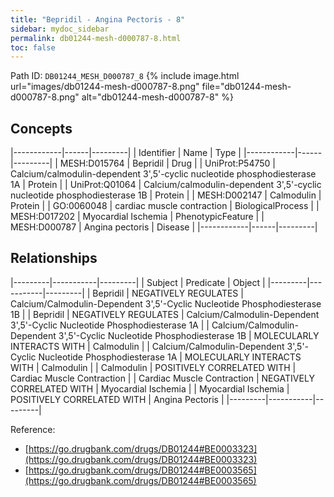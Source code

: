 ```yaml
---
title: "Bepridil - Angina Pectoris - 8"
sidebar: mydoc_sidebar
permalink: db01244-mesh-d000787-8.html
toc: false 
---
```



Path ID: `DB01244_MESH_D000787_8`
{% include image.html url="images/db01244-mesh-d000787-8.png" file="db01244-mesh-d000787-8.png" alt="db01244-mesh-d000787-8" %}

## Concepts

|------------|------|---------|
| Identifier | Name | Type    |
|------------|------|---------|
| MESH:D015764 | Bepridil | Drug |
| UniProt:P54750 | Calcium/calmodulin-dependent 3',5'-cyclic nucleotide phosphodiesterase 1A | Protein |
| UniProt:Q01064 | Calcium/calmodulin-dependent 3',5'-cyclic nucleotide phosphodiesterase 1B | Protein |
| MESH:D002147 | Calmodulin | Protein |
| GO:0060048 | cardiac muscle contraction | BiologicalProcess |
| MESH:D017202 | Myocardial Ischemia | PhenotypicFeature |
| MESH:D000787 | Angina pectoris | Disease |
|------------|------|---------|

## Relationships

|---------|-----------|---------|
| Subject | Predicate | Object  |
|---------|-----------|---------|
| Bepridil | NEGATIVELY REGULATES | Calcium/Calmodulin-Dependent 3',5'-Cyclic Nucleotide Phosphodiesterase 1B |
| Bepridil | NEGATIVELY REGULATES | Calcium/Calmodulin-Dependent 3',5'-Cyclic Nucleotide Phosphodiesterase 1A |
| Calcium/Calmodulin-Dependent 3',5'-Cyclic Nucleotide Phosphodiesterase 1B | MOLECULARLY INTERACTS WITH | Calmodulin |
| Calcium/Calmodulin-Dependent 3',5'-Cyclic Nucleotide Phosphodiesterase 1A | MOLECULARLY INTERACTS WITH | Calmodulin |
| Calmodulin | POSITIVELY CORRELATED WITH | Cardiac Muscle Contraction |
| Cardiac Muscle Contraction | NEGATIVELY CORRELATED WITH | Myocardial Ischemia |
| Myocardial Ischemia | POSITIVELY CORRELATED WITH | Angina Pectoris |
|---------|-----------|---------|

Reference: 
  - [https://go.drugbank.com/drugs/DB01244#BE0003323](https://go.drugbank.com/drugs/DB01244#BE0003323)
  - [https://go.drugbank.com/drugs/DB01244#BE0003565](https://go.drugbank.com/drugs/DB01244#BE0003565)
